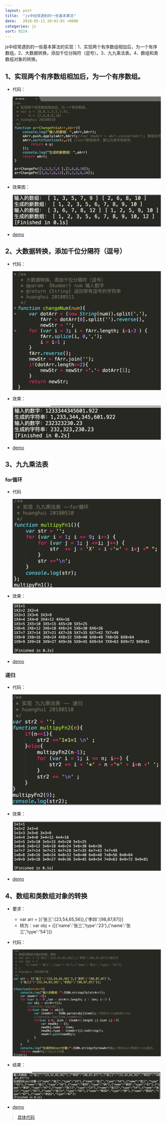 ```yaml
---
layout: post
title:  "js中经常遇到的一些基本算法"
date:   2018-05-11 20:01:01 +0800
categories: js
sort: 0224
---
```


js中经常遇到的一些基本算法的实现：1、实现两个有序数组相加后，为一个有序数组。2、大数据转换，添加千位分隔符（逗号）。3、九九乘法表。4、数组和类数组对象的转换。

## 1、实现两个有序数组相加后，为一个有序数组。

- 代码：

    ![效果图](../../assets/js/2401-dm.png)

- 效果图：

    ![效果图](../../assets/js/2401.png)

- [demo](https://github.com/huanghui8030/JS-base/blob/master/demo-zyb/arr-sort.js)

## 2、大数据转换，添加千位分隔符（逗号）

- 代码：

    ![效果图](../../assets/js/2402-dm.png)

- 效果：

    ![效果图](../../assets/js/2402.png)

- [demo](https://github.com/huanghui8030/JS-base/blob/master/demo-zyb/num-str.js)


## 3、九九乘法表

### for循环

- 代码

    ![效果图](../../assets/js/2403-dm.png)

- 效果：

    ![效果图](../../assets/js/2403.png)

- [demo](https://github.com/huanghui8030/JS-base/blob/master/demo-zyb/multipy.js)


### 递归

- 代码：

    ![效果图](../../assets/js/2404-dm.png)

- 效果：

    ![效果图](../../assets/js/2404.png)

- [demo](https://github.com/huanghui8030/JS-base/blob/master/demo-zyb/multipy.js)


## 4、数组和类数组对象的转换

- 要求：

  - var arr = [{'张三':[23,54,65,56]},{'李四':[98,87,87]}]
  - 转为：var obj = {[{'name':'张三','type':'23'},{'name':'张三','type':'54'}]}

- 代码：

  ![效果图](../../assets/js/2405-dm.png)

- 结果：

  ![效果图](../../assets/js/2405.png)

- [demo](https://github.com/huanghui8030/JS-base/blob/master/demo-zyb/arr-obj.js)



> [具体代码](https://github.com/huanghui8030/JS-base/tree/master/demo-zyb/)
